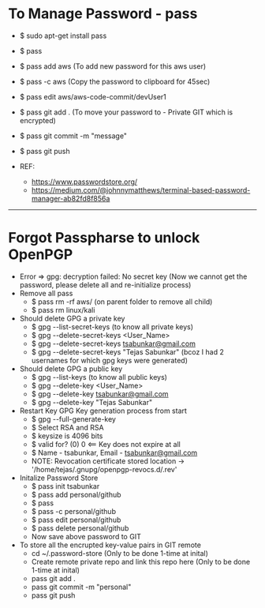 # To Manage Password - pass

- \$ sudo apt-get install pass
- \$ pass
- \$ pass add aws (To add new password for this aws user)
- \$ pass -c aws (Copy the password to clipboard for 45sec)
- \$ pass edit aws/aws-code-commit/devUser1
- \$ pass git add . (To move your password to - Private GIT which is encrypted)
- \$ pass git commit -m "message"
- \$ pass git push

- REF:
  - https://www.passwordstore.org/
  - https://medium.com/@johnnymatthews/terminal-based-password-manager-ab82fd8f856a

---

# Forgot Passpharse to unlock OpenPGP

- Error => gpg: decryption failed: No secret key (Now we cannot get the password, please delete all and re-initialize process)
- Remove all pass
  - $ pass rm -rf aws/ (on parent folder to remove all child)
  - $ pass rm linux/kali
- Should delete GPG a private key
  - $ gpg --list-secret-keys (to know all private keys)
  - $ gpg --delete-secret-keys <User_Name>
  - $ gpg --delete-secret-keys tsabunkar@gmail.com
  - $ gpg --delete-secret-keys "Tejas Sabunkar" (bcoz I had 2 usernames for which gpg keys were generated)
- Should delete GPG a public key
  - $ gpg --list-keys (to know all public keys)
  - $ gpg --delete-key <User_Name>
  - $ gpg --delete-key tsabunkar@gmail.com
  - $ gpg --delete-key "Tejas Sabunkar"
- Restart Key GPG Key generation process from start
  - $ gpg --full-generate-key
  - $ Select RSA and RSA
  - $ keysize is 4096 bits
  - $ valid for? (0) 0 <== Key does not expire at all
  - $ Name - tsabunkar, Email - tsabunkar@gmail.com
  - NOTE: Revocation certificate stored location -> '/home/tejas/.gnupg/openpgp-revocs.d/<file>.rev'
- Initalize Password Store
  - $ pass init tsabunkar
  - $ pass add personal/github
  - $ pass
  - $ pass -c personal/github
  - $ pass edit personal/github
  - $ pass delete personal/github
  - Now save above password to GIT
- To store all the encrupted key-value pairs in GIT remote
  - cd ~/.password-store (Only to be done 1-time at inital)
  - Create remote private repo and link this repo here (Only to be done 1-time at inital)
  - pass git add .
  - pass git commit -m "personal"
  - pass git push
